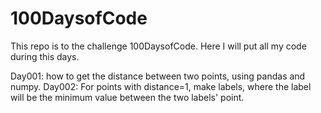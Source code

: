 # 100DaysofCode
This repo is to the challenge 100DaysofCode. Here I will put all my code during this days.

Day001: how to get the distance between two points, using pandas and numpy.
Day002: For points with distance=1, make labels, where the label will be the minimum value between the two labels' point.
